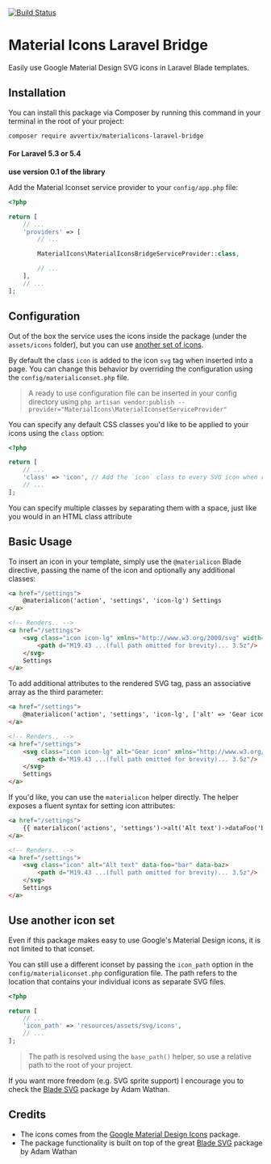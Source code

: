 [![Build Status](https://travis-ci.com/avvertix/materialicons-laravel-bridge.svg?branch=master)](https://travis-ci.com/avvertix/materialicons-laravel-bridge)

# Material Icons Laravel Bridge

Easily use Google Material Design SVG icons in Laravel Blade templates.

## Installation

You can install this package via Composer by running this command in your terminal in the root of your project:

```
composer require avvertix/materialicons-laravel-bridge
```

#### For Laravel 5.3 or 5.4 

**use version 0.1 of the library**

Add the Material Iconset service provider to your `config/app.php` file:

```php
<?php

return [
    // ...
    'providers' => [
        // ...

        MaterialIcons\MaterialIconsBridgeServiceProvider::class,

        // ...
    ],
    // ...
];
```

## Configuration

Out of the box the service uses the icons inside the package (under the `assets/icons` folder), but you can 
use [another set of icons](#use-another-icon-set).

By default the class `icon` is added to the icon `svg` tag when inserted into a page. You can change this 
behavior by overriding the configuration using the `config/materialiconset.php` file.

> A ready to use configuration file can be inserted in your config directory using 
> `php artisan vendor:publish --provider="MaterialIcons\MaterialIconsetServiceProvider"`

You can specify any default CSS classes you'd like to be applied to your icons using the `class` option:

```php
<?php

return [
    // ...
    'class' => 'icon', // Add the `icon` class to every SVG icon when rendered
    // ...
];
```

You can specify multiple classes by separating them with a space, just like you would in an HTML class 
attribute

## Basic Usage

To insert an icon in your template, simply use the `@materialicon` Blade directive, passing the name of 
the icon and optionally any additional classes:

```html
<a href="/settings">
    @materialicon('action', 'settings', 'icon-lg') Settings
</a>

<!-- Renders.. -->
<a href="/settings">
    <svg class="icon icon-lg" xmlns="http://www.w3.org/2000/svg" width="24" height="24" viewBox="0 0 24 24">
        <path d="M19.43 ...(full path omitted for brevity)... 3.5z"/>
    </svg>
    Settings
</a>
```

To add additional attributes to the rendered SVG tag, pass an associative array as the third parameter:

```html
<a href="/settings">
    @materialicon('action', 'settings', 'icon-lg', ['alt' => 'Gear icon']) Settings
</a>

<!-- Renders.. -->
<a href="/settings">
    <svg class="icon icon-lg" alt="Gear icon" xmlns="http://www.w3.org/2000/svg" width="24" height="24" viewBox="0 0 24 24">
        <path d="M19.43 ...(full path omitted for brevity)... 3.5z"/>
    </svg>
    Settings
</a>
```

If you'd like, you can use the `materialicon` helper directly. The helper exposes a fluent syntax for setting icon 
attributes:

```html
<a href="/settings">
    {{ materialicon('actions', 'settings')->alt('Alt text')->dataFoo('bar')->dataBaz() }} Settings
</a>

<!-- Renders.. -->
<a href="/settings">
    <svg class="icon" alt="Alt text" data-foo="bar" data-baz>
        <path d="M19.43 ...(full path omitted for brevity)... 3.5z"/>
    </svg>
    Settings
</a>
```

## Use another icon set

Even if this package makes easy to use Google's Material Design icons, it is not limited to that iconset.

You can still use a different iconset by passing the `icon_path` option in the `config/materialiconset.php`
configuration file. The path refers to the location that contains your individual icons as separate SVG files.

```php
<?php

return [
    // ...
    'icon_path' => 'resources/assets/svg/icons',
    // ...
];
```

> The path is resolved using the `base_path()` helper, so use a relative path to the root of your project.

If you want more freedom (e.g. SVG sprite support) I encourage you to check the 
[Blade SVG](https://github.com/adamwathan/blade-svg) package by Adam Wathan.

## Credits

- The icons comes from the [Google Material Design Icons](https://github.com/google/material-design-icons) 
  package.
- The package functionality is built on top of the great 
  [Blade SVG](https://github.com/adamwathan/blade-svg) package by Adam Wathan

